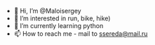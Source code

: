 - 👋 Hi, I’m @Maloisergey
- 👀 I’m interested in run, bike, hike)
- 🌱 I’m currently learning python
- 📫 How to reach me  - mail to ssereda@mail.ru

<!---
Maloisergey/Maloisergey is a ✨ special ✨ repository because its `README.md` (this file) appears on your GitHub profile.
You can click the Preview link to take a look at your changes.
--->
